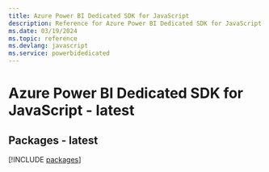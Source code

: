 ```yaml
---
title: Azure Power BI Dedicated SDK for JavaScript
description: Reference for Azure Power BI Dedicated SDK for JavaScript
ms.date: 03/19/2024
ms.topic: reference
ms.devlang: javascript
ms.service: powerbidedicated
---
```

# Azure Power BI Dedicated SDK for JavaScript - latest
## Packages - latest
[!INCLUDE [packages](power-bi-dedicated-index.md)]